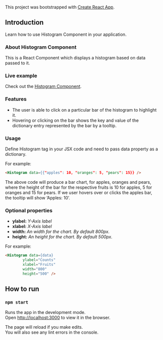 This project was bootstrapped with [Create React App](https://github.com/facebook/create-react-app).

## Introduction

Learn how to use Histogram Component in your application.


### About Histogram Component

This is a React Component which displays a histogram based on data passed to it.

### Live example

Check out the [Histogram Component](https://github.com/bbatjargal/histogram-chart).


### Features

- The user is able to click on a particular bar of the histogram to highlight it.
- Hovering or clicking on the bar shows the key and value of the dictionary entry represented by the bar by a tooltip.

### Usage

Define Histogram tag in your JSX code and need to pass data property as a dictionary.

For example:

```html
<Histogram data={{"apples": 10, "oranges": 5, "pears": 15}} />
```

The above code will produce a bar chart, for apples, oranges and pears, where the height of the bar for the respective fruits is 10 for apples, 5 for oranges and 15 for pears. If we user hovers over or clicks the apples bar, the tooltip will show ‘Apples: 10’.

### Optional properties
- <strong>ylabel:</strong> <em>Y-Axis label</em>
- <strong>xlabel:</strong> <em>X-Axis label</em>
- <strong>width:</strong> <em>An width for the chart. By default 800px.</em>
- <strong>height:</strong> <em>An height for the chart. By default 500px.</em>

For example:

```html
<Histogram data={data} 
        ylabel="Counts" 
        xlabel="Fruits"
        width="800"
        height="500" />
```


## How to run

### `npm start`

Runs the app in the development mode.<br />
Open [http://localhost:3000](http://localhost:3000) to view it in the browser.

The page will reload if you make edits.<br />
You will also see any lint errors in the console.
